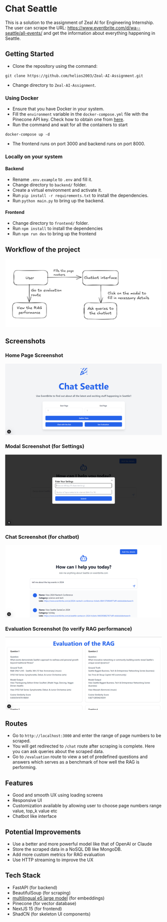 # Chat Seattle

This is a solution to the assignment of Zeal AI for Engineering Internship. The user can scrape the 
URL: https://www.eventbrite.com/d/wa--seattle/all-events/ and get the information about everything happening in Seattle.

## Getting Started
- Clone the repository using the command:
```
git clone https://github.com/helios2003/Zeal-AI-Assignment.git
```
- Change directory to `Zeal-AI-Assignment`.

### Using Docker
- Ensure that you have Docker in your system.
- Fill the `environment` variable in the `docker-compose.yml` file with the Pinecone API key. Check how to obtain one from [here](https://app.pinecone.io/organizations/-/keys).
- Run the command and wait for all the containers to start

```
docker-compose up -d
```
- The frontend runs on port 3000 and backend runs on port 8000.

### Locally on your system
#### Backend
- Rename `.env.example` to `.env` and fill it.
- Change directory to `backend/` folder.
- Create a virtual environment and activate it.
- Run `pip install -r requirements.txt` to install the dependencies.
- Run `python main.py` to bring up the backend.
#### Frontend
- Change directory to `frontend/` folder.
- Run `npm install` to install the dependencies
- Run `npm run dev` to bring up the frontend

## Workflow of the project
![Home Screenshot](./screenshots/workflow.png)

## Screenshots
### Home Page Screenshot
![Home Screenshot](./screenshots/home.png)
### Modal Screenshot (for Settings)
![Modal Screenshot](./screenshots/modal.png)
### Chat Screenshot (for chatbot)
![Chat Screenshot](./screenshots/chat.png)
### Evaluation Screenshot (to verify RAG performance)
![Evaluation Screenshot](./screenshots/evaluation.png)

## Routes
- Go to `http://localhost:3000` and enter the range of page numbers to be scraped.
- You will get redirected to `/chat` route after scraping is complete. Here you can ask queries about
the scraped data.
- Go to `/evaluation` route to view a set of predefined questions and answers which serves as a benchmark of how well the RAG is performing.

## Features
- Good and smooth UX using loading screens
- Responsive UI
- Customization available by allowing user to choose page numbers range value, top_k value etc
- Chatbot like interface

## Potential Improvements
- Use a better and more powerful model like that of OpenAI or Claude
- Store the scraped data in a NoSQL DB like MongoDB.
- Add more custom metrics for RAG evaluation
- Use HTTP streaming to improve the UX

## Tech Stack
- FastAPI (for backend)
- BeautifulSoup (for scraping)
- [multilingual e5 large model](https://docs.pinecone.io/models/multilingual-e5-large) (for embeddings)
- Pinecone (for vector database)
- NextJS 15 (for frontend)
- ShadCN (for skeleton UI components)

